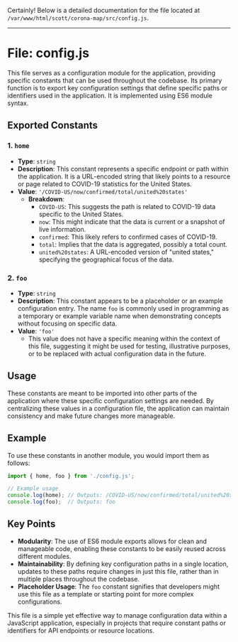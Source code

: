 Certainly! Below is a detailed documentation for the file located at `/var/www/html/scott/corona-map/src/config.js`.

---

# File: config.js

This file serves as a configuration module for the application, providing specific constants that can be used throughout the codebase. Its primary function is to export key configuration settings that define specific paths or identifiers used in the application. It is implemented using ES6 module syntax.

## Exported Constants

### 1. `home`

- **Type**: `string`
- **Description**: This constant represents a specific endpoint or path within the application. It is a URL-encoded string that likely points to a resource or page related to COVID-19 statistics for the United States.
- **Value**: `'/COVID-US/now/confirmed/total/united%20states'`
  - **Breakdown**:
    - `COVID-US`: This suggests the path is related to COVID-19 data specific to the United States.
    - `now`: This might indicate that the data is current or a snapshot of live information.
    - `confirmed`: This likely refers to confirmed cases of COVID-19.
    - `total`: Implies that the data is aggregated, possibly a total count.
    - `united%20states`: A URL-encoded version of "united states," specifying the geographical focus of the data.

### 2. `foo`

- **Type**: `string`
- **Description**: This constant appears to be a placeholder or an example configuration entry. The name `foo` is commonly used in programming as a temporary or example variable name when demonstrating concepts without focusing on specific data.
- **Value**: `'foo'`
  - This value does not have a specific meaning within the context of this file, suggesting it might be used for testing, illustrative purposes, or to be replaced with actual configuration data in the future.

## Usage

These constants are meant to be imported into other parts of the application where these specific configuration settings are needed. By centralizing these values in a configuration file, the application can maintain consistency and make future changes more manageable.

## Example

To use these constants in another module, you would import them as follows:

```javascript
import { home, foo } from './config.js';

// Example usage
console.log(home); // Outputs: /COVID-US/now/confirmed/total/united%20states
console.log(foo);  // Outputs: foo
```

## Key Points

- **Modularity**: The use of ES6 module exports allows for clean and manageable code, enabling these constants to be easily reused across different modules.
- **Maintainability**: By defining key configuration paths in a single location, updates to these paths require changes in just this file, rather than in multiple places throughout the codebase.
- **Placeholder Usage**: The `foo` constant signifies that developers might use this file as a template or starting point for more complex configurations.

This file is a simple yet effective way to manage configuration data within a JavaScript application, especially in projects that require constant paths or identifiers for API endpoints or resource locations.